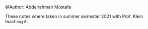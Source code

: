 @Author: Abdelrahman Mostafa


These notes where taken in summer semester 2021 with Prof. Klein teaching it.
